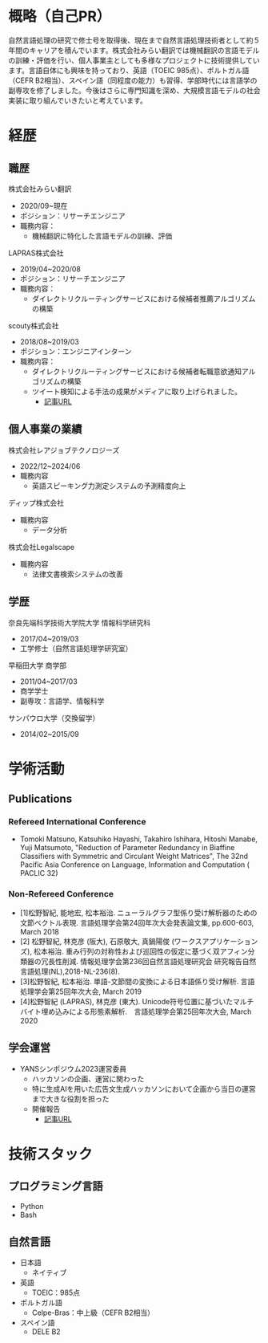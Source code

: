 # 概略（自己PR）
自然言語処理の研究で修士号を取得後、現在まで自然言語処理技術者として約５年間のキャリアを積んでいます。株式会社みらい翻訳では機械翻訳の言語モデルの訓練・評価を行い、個人事業主としても多様なプロジェクトに技術提供しています。言語自体にも興味を持っており、英語（TOEIC 985点）、ポルトガル語（CEFR B2相当）、スペイン語（同程度の能力）も習得、学部時代には言語学の副専攻を修了しました。今後はさらに専門知識を深め、大規模言語モデルの社会実装に取り組んでいきたいと考えています。

# 経歴
## 職歴
株式会社みらい翻訳
- 2020/09~現在
- ポジション：リサーチエンジニア
- 職務内容：
  - 機械翻訳に特化した言語モデルの訓練、評価

LAPRAS株式会社
- 2019/04~2020/08
- ポジション：リサーチエンジニア
- 職務内容：
  - ダイレクトリクルーティングサービスにおける候補者推薦アルゴリズムの構築

scouty株式会社
- 2018/08~2019/03
- ポジション：エンジニアインターン
- 職務内容：
  - ダイレクトリクルーティングサービスにおける候補者転職意欲通知アルゴリズムの構築
  - ツイート検知による手法の成果がメディアに取り上げられました。
    - [記事URL](https://weekly-economist.mainichi.jp/articles/20181016/se1/00m/020/071000c)

## 個人事業の業績
株式会社レアジョブテクノロジーズ
- 2022/12~2024/06
- 職務内容
  - 英語スピーキング力測定システムの予測精度向上

ディップ株式会社
- 職務内容
  - データ分析

株式会社Legalscape
- 職務内容
  - 法律文書検索システムの改善


## 学歴
奈良先端科学技術大学院大学 情報科学研究科
- 2017/04~2019/03
- 工学修士（自然言語処理学研究室）

早稲田大学 商学部
- 2011/04~2017/03
- 商学学士
- 副専攻：言語学、情報科学

サンパウロ大学（交換留学）
- 2014/02~2015/09

# 学術活動
## Publications
### Refereed International Conference
- Tomoki Matsuno, Katsuhiko Hayashi, Takahiro Ishihara, Hitoshi Manabe, Yuji Matsumoto, "Reduction of Parameter Redundancy in Biaffine Classifiers with Symmetric and Circulant Weight Matrices", The 32nd Pacific Asia Conference on Language, Information and Computation ( PACLIC 32)

### Non-Refereed Conference
- [1]松野智紀, 能地宏, 松本裕治. ニューラルグラフ型係り受け解析器のための文節ベクトル表現. 言語処理学会第24回年次大会発表論文集, pp.600-603, March 2018
- [2] 松野智紀, 林克彦 (阪大), 石原敬大, 真鍋陽俊 (ワークスアプリケーションズ), 松本裕治. 重み行列の対称性および巡回性の仮定に基づく双アフィン分類器の冗長性削減. 情報処理学会第236回自然言語処理研究会 研究報告自然言語処理(NL),2018-NL-236(8).
- [3]松野智紀, 松本裕治. 単語-文節間の変換による日本語係り受け解析. 言語処理学会第25回年次大会, March 2019
- [4]松野智紀 (LAPRAS), 林克彦 (東大). Unicode符号位置に基づいたマルチバイト埋め込みによる形態素解析.　言語処理学会第25回年次大会, March 2020

## 学会運営
- YANSシンポジウム2023運営委員
  - ハッカソンの企画、運営に関わった
  - 特に生成AIを用いた広告文生成ハッカソンにおいて企画から当日の運営まで大きな役割を担った
  - 開催報告
    - [記事URL](https://yans.anlp.jp/entry/yans2023report#0%E6%97%A5%E7%9B%AE2023829)

# 技術スタック
## プログラミング言語
- Python
- Bash
## 自然言語
- 日本語
  - ネイティブ
- 英語
  - TOEIC：985点
- ポルトガル語
  - Celpe-Bras：中上級（CEFR B2相当）
- スペイン語
  - DELE B2



